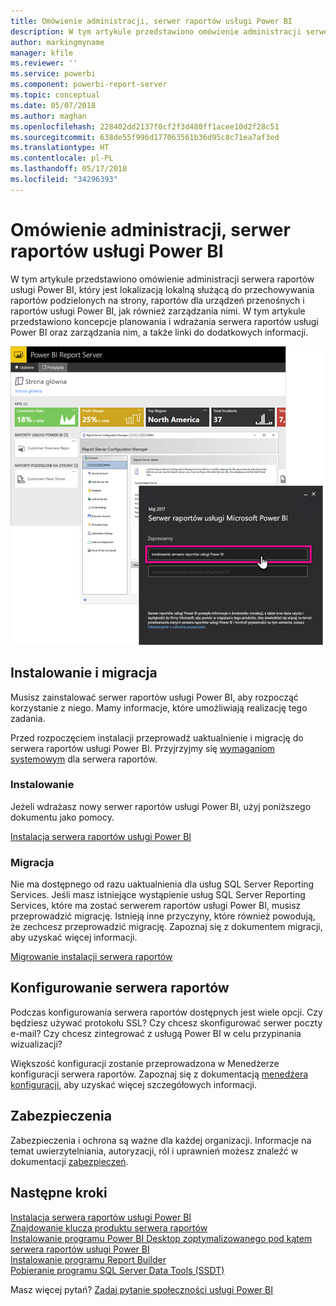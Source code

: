 ```yaml
---
title: Omówienie administracji, serwer raportów usługi Power BI
description: W tym artykule przedstawiono omówienie administracji serwera raportów usługi Power BI, który jest lokalizacją lokalną służącą do przechowywania raportów podzielonych na strony, raportów dla urządzeń przenośnych i raportów usługi Power BI, jak również zarządzania nimi.
author: markingmyname
manager: kfile
ms.reviewer: ''
ms.service: powerbi
ms.component: powerbi-report-server
ms.topic: conceptual
ms.date: 05/07/2018
ms.author: maghan
ms.openlocfilehash: 228402dd2137f0cf2f3d480ff1acee10d2f28c51
ms.sourcegitcommit: 638de55f996d177063561b36d95c8c71ea7af3ed
ms.translationtype: HT
ms.contentlocale: pl-PL
ms.lasthandoff: 05/17/2018
ms.locfileid: "34296393"
---
```

# <a name="admin-overview-power-bi-report-server"></a>Omówienie administracji, serwer raportów usługi Power BI
W tym artykule przedstawiono omówienie administracji serwera raportów usługi Power BI, który jest lokalizacją lokalną służącą do przechowywania raportów podzielonych na strony, raportów dla urządzeń przenośnych i raportów usługi Power BI, jak również zarządzania nimi. W tym artykule przedstawiono koncepcje planowania i wdrażania serwera raportów usługi Power BI oraz zarządzania nim, a także linki do dodatkowych informacji.

![](media/admin-handbook-overview/admin-handbook.png)



## <a name="installing-and-migration"></a>Instalowanie i migracja
Musisz zainstalować serwer raportów usługi Power BI, aby rozpocząć korzystanie z niego. Mamy informacje, które umożliwiają realizację tego zadania.

Przed rozpoczęciem instalacji przeprowadź uaktualnienie i migrację do serwera raportów usługi Power BI. Przyjrzyjmy się [wymaganiom systemowym](system-requirements.md) dla serwera raportów.

### <a name="installing"></a>Instalowanie
Jeżeli wdrażasz nowy serwer raportów usługi Power BI, użyj poniższego dokumentu jako pomocy. 

[Instalacja serwera raportów usługi Power BI](install-report-server.md)

### <a name="migration"></a>Migracja
Nie ma dostępnego od razu uaktualnienia dla usług SQL Server Reporting Services. Jeśli masz istniejące wystąpienie usług SQL Server Reporting Services, które ma zostać serwerem raportów usługi Power BI, musisz przeprowadzić migrację. Istnieją inne przyczyny, które również powodują, że zechcesz przeprowadzić migrację. Zapoznaj się z dokumentem migracji, aby uzyskać więcej informacji.

[Migrowanie instalacji serwera raportów](migrate-report-server.md)

## <a name="configuring-your-report-server"></a>Konfigurowanie serwera raportów
Podczas konfigurowania serwera raportów dostępnych jest wiele opcji. Czy będziesz używać protokołu SSL? Czy chcesz skonfigurować serwer poczty e-mail? Czy chcesz zintegrować z usługą Power BI w celu przypinania wizualizacji?

Większość konfiguracji zostanie przeprowadzona w Menedżerze konfiguracji serwera raportów. Zapoznaj się z dokumentacją [menedżera konfiguracji](https://docs.microsoft.com/sql/reporting-services/install-windows/reporting-services-configuration-manager-native-mode), aby uzyskać więcej szczegółowych informacji.

## <a name="security"></a>Zabezpieczenia
Zabezpieczenia i ochrona są ważne dla każdej organizacji. Informacje na temat uwierzytelniania, autoryzacji, ról i uprawnień możesz znaleźć w dokumentacji [zabezpieczeń](https://docs.microsoft.com/sql/reporting-services/security/reporting-services-security-and-protection).

## <a name="next-steps"></a>Następne kroki
[Instalacja serwera raportów usługi Power BI](install-report-server.md)  
[Znajdowanie klucza produktu serwera raportów](find-product-key.md)  
[Instalowanie programu Power BI Desktop zoptymalizowanego pod kątem serwera raportów usługi Power BI](install-powerbi-desktop.md)  
[Instalowanie programu Report Builder](https://docs.microsoft.com/sql/reporting-services/install-windows/install-report-builder)  
[Pobieranie programu SQL Server Data Tools (SSDT)](http://go.microsoft.com/fwlink/?LinkID=616714)

Masz więcej pytań? [Zadaj pytanie społeczności usługi Power BI](https://community.powerbi.com/)

